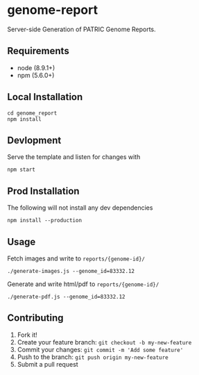 # genome-report
Server-side Generation of PATRIC Genome Reports.

## Requirements

- node (8.9.1+)
- npm (5.6.0+)

## Local Installation

```
cd genome_report
npm install
```

## Devlopment

Serve the template and listen for changes with

```
npm start
```

## Prod Installation

The following will not install any dev dependencies

```
npm install --production
```

## Usage

Fetch images and write to `reports/{genome-id}/`

```
./generate-images.js --genome_id=83332.12
```


Generate and write html/pdf to `reports/{genome-id}/`

```
./generate-pdf.js --genome_id=83332.12
```


## Contributing

1. Fork it!
2. Create your feature branch: `git checkout -b my-new-feature`
3. Commit your changes: `git commit -m 'Add some feature'`
4. Push to the branch: `git push origin my-new-feature`
5. Submit a pull request
